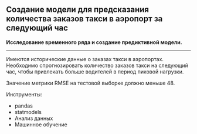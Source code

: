 ## Создание модели для предсказания количества заказов такси в аэропорт за следующий час

**Исследование временного ряда и создание предиктивной модели.**

---

Имеются исторические данные о заказах такси в аэропортах.  
Необходимо спрогнозировать количество заказов такси на следующий час, чтобы привлекать больше водителей в период пиковой нагрузки. 

Значение метрики RMSE на тестовой выборке должно меньше 48.

Инструменты:
* pandas
* statmodels
* Анализ данных
* Машинное обучение

